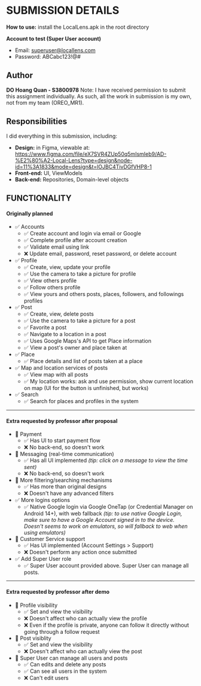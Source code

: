 # SUBMISSION DETAILS
**How to use:** install the LocalLens.apk in the root directory

**Account to test (Super User account)**
- Email: superuser@locallens.com
- Password: ABCabc123!@#

## Author
**DO Hoang Quan - S3800978**
Note: I have received permission to submit this assignment individually. As such, all the work in submission is my own, not from my team (OREO_MR1).

## Responsibilities

I did everything in this submission, including:
- **Design:** in Figma, viewable at: https://www.figma.com/file/eX7SVR4ZUp50q5mIsmIeb9/AD-%E2%80%A2-Local-Lens?type=design&node-id=11%3A1833&mode=design&t=lOJBC4TivDGfVHP8-1
- **Front-end:** UI, ViewModels
- **Back-end:** Repositories, Domain-level objects

## FUNCTIONALITY
#### Originally planned
- ✅ Accounts
    - ✅ Create account and login via email or Google
    - ✅ Complete profile after account creation
    - ✅ Validate email using link
    - ❌ Update email, password, reset password, or delete account
- ✅ Profile
    - ✅ Create, view, update your profile
    - ✅ Use the camera to take a picture for profile
    - ✅ View others profile
    - ✅ Follow others profile
    - ✅ View yours and others posts, places, followers, and followings profiles
- ✅ Post
    - ✅ Create, view, delete posts
    - ✅ Use the camera to take a picture for a post
    - ✅ Favorite a post
    - ✅ Navigate to a location in a post
    - ✅ Uses Google Maps's API to get Place information
    - ✅ View a post's owner and place taken at
- ✅ Place
    - ✅ Place details and list of posts taken at a place
- ✅ Map and location services of posts
    - ✅ View map with all posts
    - ✅ My location works: ask and use permission, show current location on map (UI for the button is unfinished, but works)
- ✅ Search
    - ✅ Search for places and profiles in the system
---
#### Extra requested by professor after proposal
- 🚧 Payment
    - ✅ Has UI to start payment flow
    - ❌ No back-end, so doesn't work
- 🚧 Messaging (real-time communication)
    - ✅ Has all UI implemented *(tip: click on a message to view the time sent)*
    - ❌ No back-end, so doesn't work
- 🚧 More filtering/searching mechanisms
    - ✅ Has more than original designs
    - ❌ Doesn't have any advanced filters
- ✅ More logins options
    - ✅ Native Google login via Google OneTap (or Credential Manager on Android 14+), with web fallback *(tip: to use native Google Login, make sure to have a Google Account signed in to the device. Doesn't seems to work on emulators, so will fallback to web when using emulators)*
- 🚧 Customer Service support
    - ✅ Has UI implemented (Account Settings > Support)
    - ❌ Doesn't perform any action once submitted
- ✅ Add Super User role
    - ✅ Super User account provided above. Super User can manage all posts.
---
#### Extra requested by professor after demo
- 🚧 Profile visibility
    - ✅ Set and view the visibility
    - ❌ Doesn't affect who can actually view the profile
    - ❌ Even if the profile is private, anyone can follow it directly without going through a follow request
- 🚧 Post visiblity
    -  ✅ Set and view the visibility
    -  ❌ Doesn't affect who can actually view the post
- 🚧 Super User can manage all users and posts
    - ✅ Can edits and delete any posts
    - ✅ Can see all users in the system
    - ❌ Can't edit users

